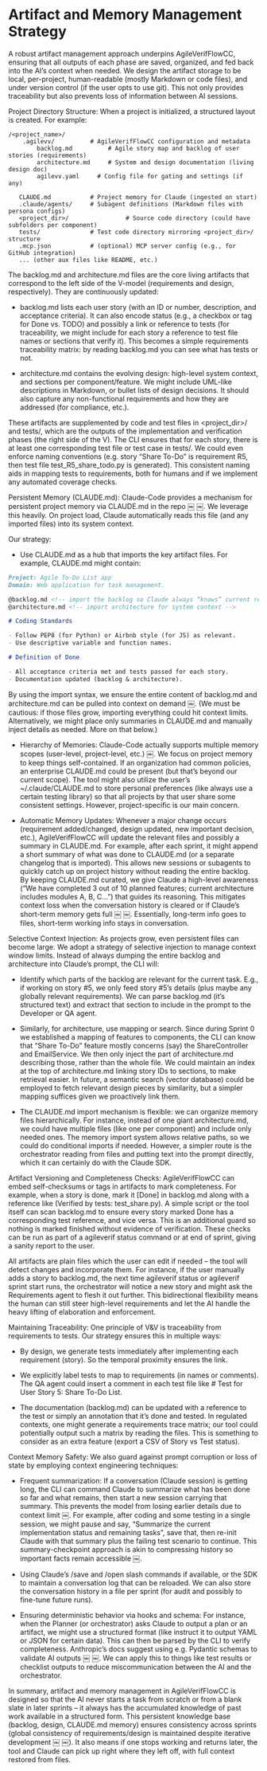 # Artifact and Memory Management Strategy

A robust artifact management approach underpins AgileVerifFlowCC, ensuring that all outputs of each phase are saved, organized, and fed back into the AI’s context when needed. We design the artifact storage to be local, per-project, human-readable (mostly Markdown or code files), and under version control (if the user opts to use git). This not only provides traceability but also prevents loss of information between AI sessions.

Project Directory Structure: When a project is initialized, a structured layout is created. For example:

```text
/<project_name>/
    .agilevv/          # AgileVerifFlowCC configuration and metadata
        backlog.md          # Agile story map and backlog of user stories (requirements)
        architecture.md     # System and design documentation (living design doc)
        agilevv.yaml     # Config file for gating and settings (if any)

   CLAUDE.md           # Project memory for Claude (ingested on start)
   .claude/agents/     # Subagent definitions (Markdown files with persona configs)
   <project_dir>/                # Source code directory (could have subfolders per component)
   tests/              # Test code directory mirroring <project_dir>/ structure
   .mcp.json           # (optional) MCP server config (e.g., for GitHub integration)
   ... (other aux files like README, etc.)
```

The backlog.md and architecture.md files are the core living artifacts that correspond to the left side of the V-model (requirements and design, respectively). They are continuously updated:

- backlog.md lists each user story (with an ID or number, description, and acceptance criteria). It can also encode status (e.g., a checkbox or tag for Done vs. TODO) and possibly a link or reference to tests (for traceability, we might include for each story a reference to test file names or sections that verify it). This becomes a simple requirements traceability matrix: by reading backlog.md you can see what has tests or not.

- architecture.md contains the evolving design: high-level system context, and sections per component/feature. We might include UML-like descriptions in Markdown, or bullet lists of design decisions. It should also capture any non-functional requirements and how they are addressed (for compliance, etc.).

These artifacts are supplemented by code and test files in \<project_dir>/ and tests/, which are the outputs of the implementation and verification phases (the right side of the V). The CLI ensures that for each story, there is at least one corresponding test file or test case in tests/. We could even enforce naming conventions (e.g. story “Share To-Do” is requirement R5, then test file test_R5_share_todo.py is generated). This consistent naming aids in mapping tests to requirements, both for humans and if we implement any automated coverage checks.

Persistent Memory (CLAUDE.md): Claude-Code provides a mechanism for persistent project memory via CLAUDE.md in the repo ￼ ￼. We leverage this heavily. On project load, Claude automatically reads this file (and any imported files) into its system context.

Our strategy:

- Use CLAUDE.md as a hub that imports the key artifact files. For example, CLAUDE.md might contain:

```markdown
Project: Agile To-Do List app
Domain: Web application for task management.

@backlog.md <!-- import the backlog so Claude always “knows” current requirements -->
@architecture.md <!-- import architecture for system context -->

# Coding Standards

- Follow PEP8 (for Python) or Airbnb style (for JS) as relevant.
- Use descriptive variable and function names.

# Definition of Done

- All acceptance criteria met and tests passed for each story.
- Documentation updated (backlog & architecture).
```

By using the import syntax, we ensure the entire content of backlog.md and architecture.md can be pulled into context on demand ￼. (We must be cautious: if those files grow, importing everything could hit context limits. Alternatively, we might place only summaries in CLAUDE.md and manually inject details as needed. More on that below.)

- Hierarchy of Memories: Claude-Code actually supports multiple memory scopes (user-level, project-level, etc.) ￼. We focus on project memory to keep things self-contained. If an organization had common policies, an enterprise CLAUDE.md could be present (but that’s beyond our current scope). The tool might also utilize the user’s ~/.claude/CLAUDE.md to store personal preferences (like always use a certain testing library) so that all projects by that user share some consistent settings. However, project-specific is our main concern.

- Automatic Memory Updates: Whenever a major change occurs (requirement added/changed, design updated, new important decision, etc.), AgileVerifFlowCC will update the relevant files and possibly a summary in CLAUDE.md. For example, after each sprint, it might append a short summary of what was done to CLAUDE.md (or a separate changelog that is imported). This allows new sessions or subagents to quickly catch up on project history without reading the entire backlog. By keeping CLAUDE.md curated, we give Claude a high-level awareness (“We have completed 3 out of 10 planned features; current architecture includes modules A, B, C…”) that guides its reasoning. This mitigates context loss when the conversation history is cleared or if Claude’s short-term memory gets full ￼ ￼. Essentially, long-term info goes to files, short-term working info stays in conversation.

Selective Context Injection: As projects grow, even persistent files can become large. We adopt a strategy of selective injection to manage context window limits. Instead of always dumping the entire backlog and architecture into Claude’s prompt, the CLI will:

- Identify which parts of the backlog are relevant for the current task. E.g., if working on story #5, we only feed story #5’s details (plus maybe any globally relevant requirements). We can parse backlog.md (it’s structured text) and extract that section to include in the prompt to the Developer or QA agent.

- Similarly, for architecture, use mapping or search. Since during Sprint 0 we established a mapping of features to components, the CLI can know that “Share To-Do” feature mostly concerns (say) the ShareController and EmailService. We then only inject the part of architecture.md describing those, rather than the whole file. We could maintain an index at the top of architecture.md linking story IDs to sections, to make retrieval easier. In future, a semantic search (vector database) could be employed to fetch relevant design pieces by similarity, but a simpler mapping suffices given we proactively link them.

- The CLAUDE.md import mechanism is flexible: we can organize memory files hierarchically. For instance, instead of one giant architecture.md, we could have multiple files (like one per component) and include only needed ones. The memory import system allows relative paths, so we could do conditional imports if needed. However, a simpler route is the orchestrator reading from files and putting text into the prompt directly, which it can certainly do with the Claude SDK.

Artifact Versioning and Completeness Checks: AgileVerifFlowCC can embed self-checksums or tags in artifacts to mark completeness. For example, when a story is done, mark it [Done] in backlog.md along with a reference like (Verified by tests: test_share.py). A simple script or the tool itself can scan backlog.md to ensure every story marked Done has a corresponding test reference, and vice versa. This is an additional guard so nothing is marked finished without evidence of verification. These checks can be run as part of a agileverif status command or at end of sprint, giving a sanity report to the user.

All artifacts are plain files which the user can edit if needed – the tool will detect changes and incorporate them. For instance, if the user manually adds a story to backlog.md, the next time agileverif status or agileverif sprint start runs, the orchestrator will notice a new story and might ask the Requirements agent to flesh it out further. This bidirectional flexibility means the human can still steer high-level requirements and let the AI handle the heavy lifting of elaboration and enforcement.

Maintaining Traceability: One principle of V&V is traceability from requirements to tests. Our strategy ensures this in multiple ways:

- By design, we generate tests immediately after implementing each requirement (story). So the temporal proximity ensures the link.

- We explicitly label tests to map to requirements (in names or comments). The QA agent could insert a comment in each test file like # Test for User Story 5: Share To-Do List.

- The documentation (backlog.md) can be updated with a reference to the test or simply an annotation that it’s done and tested. In regulated contexts, one might generate a requirements trace matrix; our tool could potentially output such a matrix by reading the files. This is something to consider as an extra feature (export a CSV of Story vs Test status).

Context Memory Safety: We also guard against prompt corruption or loss of state by employing context engineering techniques:

- Frequent summarization: If a conversation (Claude session) is getting long, the CLI can command Claude to summarize what has been done so far and what remains, then start a new session carrying that summary. This prevents the model from losing earlier details due to context limit ￼. For example, after coding and some testing in a single session, we might pause and say, “Summarize the current implementation status and remaining tasks”, save that, then re-init Claude with that summary plus the failing test scenario to continue. This summary-checkpoint approach is akin to compressing history so important facts remain accessible ￼.

- Using Claude’s /save and /open slash commands if available, or the SDK to maintain a conversation log that can be reloaded. We can also store the conversation history in a file per sprint (for audit and possibly to fine-tune future runs).

- Ensuring deterministic behavior via hooks and schema: For instance, when the Planner (or orchestrator) asks Claude to output a plan or an artifact, we might use a structured format (like instruct it to output YAML or JSON for certain data). This can then be parsed by the CLI to verify completeness. Anthropic’s docs suggest using e.g. Pydantic schemas to validate AI outputs ￼ ￼. We can apply this to things like test results or checklist outputs to reduce miscommunication between the AI and the orchestrator.

In summary, artifact and memory management in AgileVerifFlowCC is designed so that the AI never starts a task from scratch or from a blank slate in later sprints – it always has the accumulated knowledge of past work available in a structured form. This persistent knowledge base (backlog, design, CLAUDE.md memory) ensures consistency across sprints (global consistency of requirements/design is maintained despite iterative development ￼ ￼). It also means if one stops working and returns later, the tool and Claude can pick up right where they left off, with full context restored from files.
